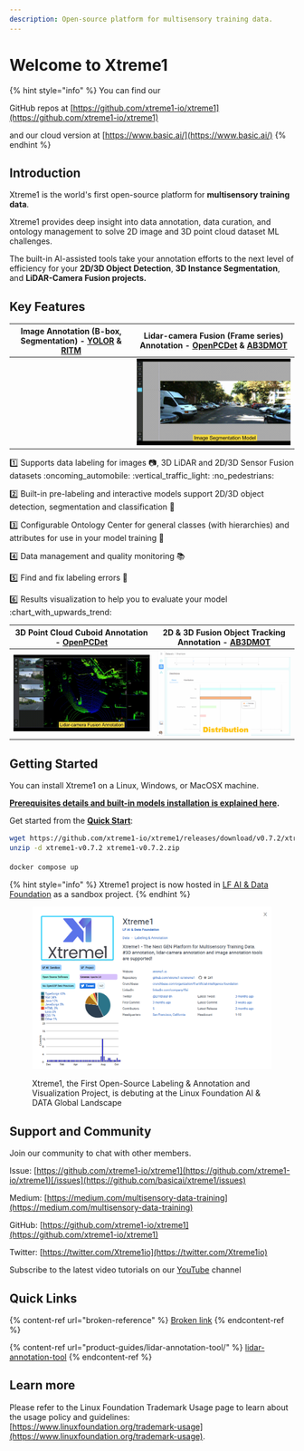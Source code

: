 ```yaml
---
description: Open-source platform for multisensory training data.
---
```


# Welcome to Xtreme1

{% hint style="info" %}
You can find our

&#x20;GitHub repos at [https://github.com/xtreme1-io/xtreme1](https://github.com/xtreme1-io/xtreme1)

and our cloud version at [https://www.basic.ai/](https://www.basic.ai/)
{% endhint %}

## Introduction

Xtreme1 is the world's first open-source platform for **multisensory training data**.

Xtreme1 provides deep insight into data annotation, data curation, and ontology management to solve 2D image and 3D point cloud dataset ML challenges.

The built-in AI-assisted tools take your annotation efforts to the next level of efficiency for your **2D/3D Object Detection**, **3D Instance Segmentation**, and **LiDAR-Camera Fusion projects.**

## Key Features

| Image Annotation (B-box, Segmentation) - [YOLOR](https://github.com/WongKinYiu/yolor) & [RITM](https://github.com/saic-vul/ritm\_interactive\_segmentation) | Lidar-camera Fusion (Frame series) Annotation - [OpenPCDet](https://github.com/open-mmlab/OpenPCDet) & [AB3DMOT](https://github.com/xinshuoweng/AB3DMOT) |
| :---------------------------------------------------------------------------------------------------------------------------------------------------------: | :------------------------------------------------------------------------------------------------------------------------------------------------------: |
|                                                                                                                                                             |                                                           ![](.gitbook/assets/2d-seg-model.gif)                                                          |

:one: Supports data labeling for images :camera:, 3D LiDAR and 2D/3D Sensor Fusion datasets :oncoming\_automobile: :vertical\_traffic\_light: :no\_pedestrians:

:two: Built-in pre-labeling and interactive models support 2D/3D object detection, segmentation and classification :rocket:

:three: Configurable Ontology Center for general classes (with hierarchies) and attributes for use in your model training :bookmark:

:four: Data management and quality monitoring :books:

:five: Find and fix labeling errors :microscope:

:six: Results visualization to help you to evaluate your model :chart\_with\_upwards\_trend:

| 3D Point Cloud Cuboid Annotation - [OpenPCDet](https://github.com/open-mmlab/OpenPCDet) | 2D & 3D Fusion Object Tracking Annotation - [AB3DMOT](https://github.com/xinshuoweng/AB3DMOT) |
| :-------------------------------------------------------------------------------------: | :-------------------------------------------------------------------------------------------: |
|                          ![](.gitbook/assets/3d-annotation.gif)                         |                          ![](<.gitbook/assets/image (3) (2) (1).png>)                         |

## Getting Started

You can install Xtreme1 on a Linux, Windows, or MacOSX machine.

[**Prerequisites details and built-in models installation is explained here**](broken-reference)**.**

Get started from the [**Quick Start**](broken-reference):

```bash
wget https://github.com/xtreme1-io/xtreme1/releases/download/v0.7.2/xtreme1-v0.7.2.zip
unzip -d xtreme1-v0.7.2 xtreme1-v0.7.2.zip

docker compose up
```

{% hint style="info" %}
Xtreme1 project is now hosted in [LF AI & Data Foundation](https://lfaidata.foundation/) as a sandbox project.
{% endhint %}

<figure><img src=".gitbook/assets/lf_x1.png" alt=""><figcaption><p>Xtreme1, the First Open-Source Labeling &#x26; Annotation and Visualization Project, is debuting at the Linux Foundation AI &#x26; DATA Global Landscape</p></figcaption></figure>

## Support and Community

Join our community to chat with other members.

Issue: [https://github.com/xtreme1-io/xtreme1](https://github.com/xtreme1-io/xtreme1)[/issues](https://github.com/basicai/xtreme1/issues)

Medium: [https://medium.com/multisensory-data-training](https://medium.com/multisensory-data-training)

GitHub: [https://github.com/xtreme1-io/xtreme1](https://github.com/xtreme1-io/xtreme1)

Twitter: [https://twitter.com/Xtreme1io](https://twitter.com/Xtreme1io)

Subscribe to the latest video tutorials on our [YouTube](https://www.youtube.com/@xtreme1ai) channel

## Quick Links

{% content-ref url="broken-reference" %}
[Broken link](broken-reference)
{% endcontent-ref %}

{% content-ref url="product-guides/lidar-annotation-tool/" %}
[lidar-annotation-tool](product-guides/lidar-annotation-tool/)
{% endcontent-ref %}

## Learn more

Please refer to the Linux Foundation Trademark Usage page to learn about the usage policy and guidelines: [https://www.linuxfoundation.org/trademark-usage](https://www.linuxfoundation.org/trademark-usage).

